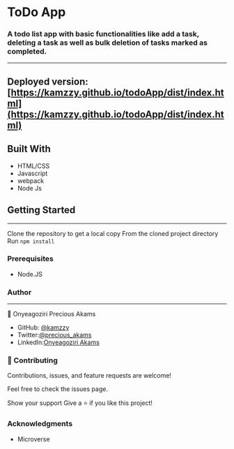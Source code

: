 # ToDo App
### A todo list app with basic functionalities like add a task, deleting a task as well as bulk deletion of tasks marked as completed.
***
## Deployed version: [https://kamzzy.github.io/todoApp/dist/index.html](https://kamzzy.github.io/todoApp/dist/index.html)
## Built With
* HTML/CSS
* Javascript
* webpack
* Node Js
## Getting Started
***
Clone the repository to get a local copy
From the cloned project directory
Run `npm install`

### Prerequisites
* Node.JS

### Author
***
👤 Onyeagoziri Precious Akams

* GitHub: [@kamzzy](https://github.com/kamzzy)
* Twitter:[@precious_akams](https://twitter.com/precious_akams)
* LinkedIn:[Onyeagoziri Akams](https://www.linkedin.com/in/onyeagoziri-akams/)

### 🤝 Contributing
Contributions, issues, and feature requests are welcome!

Feel free to check the issues page.

Show your support
Give a ⭐️ if you like this project!

### Acknowledgments
* Microverse
